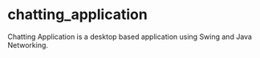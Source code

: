 # chatting_application
Chatting Application is a desktop based application using Swing and Java Networking.
